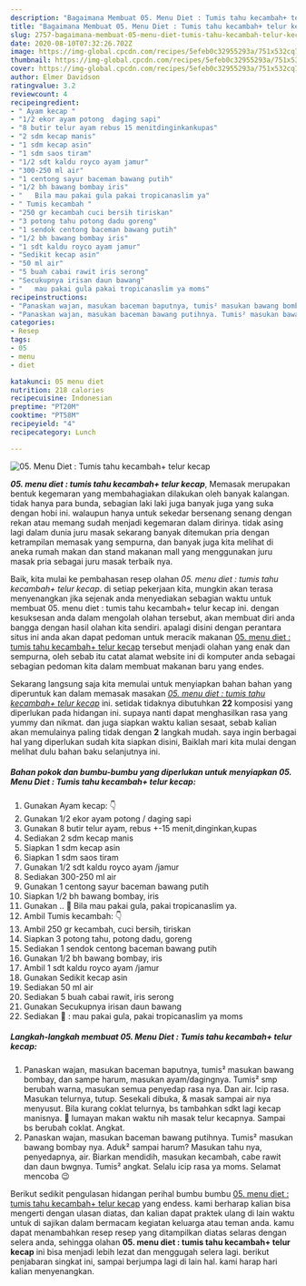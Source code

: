```yaml
---
description: "Bagaimana Membuat 05. Menu Diet : Tumis tahu kecambah+ telur kecap Lezat"
title: "Bagaimana Membuat 05. Menu Diet : Tumis tahu kecambah+ telur kecap Lezat"
slug: 2757-bagaimana-membuat-05-menu-diet-tumis-tahu-kecambah-telur-kecap-lezat
date: 2020-08-10T07:32:26.702Z
image: https://img-global.cpcdn.com/recipes/5efeb0c32955293a/751x532cq70/05-menu-diet-tumis-tahu-kecambah-telur-kecap-foto-resep-utama.jpg
thumbnail: https://img-global.cpcdn.com/recipes/5efeb0c32955293a/751x532cq70/05-menu-diet-tumis-tahu-kecambah-telur-kecap-foto-resep-utama.jpg
cover: https://img-global.cpcdn.com/recipes/5efeb0c32955293a/751x532cq70/05-menu-diet-tumis-tahu-kecambah-telur-kecap-foto-resep-utama.jpg
author: Elmer Davidson
ratingvalue: 3.2
reviewcount: 4
recipeingredient:
- " Ayam kecap "
- "1/2 ekor ayam potong  daging sapi"
- "8 butir telur ayam rebus 15 menitdinginkankupas"
- "2 sdm kecap manis"
- "1 sdm kecap asin"
- "1 sdm saos tiram"
- "1/2 sdt kaldu royco ayam jamur"
- "300-250 ml air"
- "1 centong sayur baceman bawang putih"
- "1/2 bh bawang bombay iris"
- "   Bila mau pakai gula pakai tropicanaslim ya"
- " Tumis kecambah "
- "250 gr kecambah cuci bersih tiriskan"
- "3 potong tahu potong dadu goreng"
- "1 sendok centong baceman bawang putih"
- "1/2 bh bawang bombay iris"
- "1 sdt kaldu royco ayam jamur"
- "Sedikit kecap asin"
- "50 ml air"
- "5 buah cabai rawit iris serong"
- "Secukupnya irisan daun bawang"
- "   mau pakai gula pakai tropicanaslim ya moms"
recipeinstructions:
- "Panaskan wajan, masukan baceman baputnya, tumis² masukan bawang bombay, dan sampe harum, masukan ayam/dagingnya. Tumis² smp berubah warna, masukan semua penyedap rasa nya. Dan air. Icip rasa. Masukan telurnya, tutup. Sesekali dibuka, &amp; masak sampai air nya menyusut. Bila kurang coklat telurnya, bs tambahkan sdkt lagi kecap manisnya. 📝 lumayan makan waktu nih masak telur kecapnya. Sampai bs berubah coklat. Angkat."
- "Panaskan wajan, masukan baceman bawang putihnya. Tumis² masukan bawang bombay nya. Aduk² sampai harum? Masukan tahu nya, penyedapnya, air. Biarkan mendidih, masukan kecambah, cabe rawit dan daun bwgnya. Tumis² angkat. Selalu icip rasa ya moms. Selamat mencoba 😉"
categories:
- Resep
tags:
- 05
- menu
- diet

katakunci: 05 menu diet 
nutrition: 218 calories
recipecuisine: Indonesian
preptime: "PT20M"
cooktime: "PT58M"
recipeyield: "4"
recipecategory: Lunch

---
```



![05. Menu Diet : Tumis tahu kecambah+ telur kecap](https://img-global.cpcdn.com/recipes/5efeb0c32955293a/751x532cq70/05-menu-diet-tumis-tahu-kecambah-telur-kecap-foto-resep-utama.jpg)

<b><i>05. menu diet : tumis tahu kecambah+ telur kecap</i></b>, Memasak merupakan bentuk kegemaran yang membahagiakan dilakukan oleh banyak kalangan. tidak hanya para bunda, sebagian laki laki juga banyak juga yang suka dengan hobi ini. walaupun hanya untuk sekedar bersenang senang dengan rekan atau memang sudah menjadi kegemaran dalam dirinya. tidak asing lagi dalam dunia juru masak sekarang banyak ditemukan pria dengan ketrampilan memasak yang sempurna, dan banyak juga kita melihat di aneka rumah makan dan stand makanan mall yang menggunakan juru masak pria sebagai juru masak terbaik nya.



Baik, kita mulai ke pembahasan resep olahan <i>05. menu diet : tumis tahu kecambah+ telur kecap</i>. di setiap pekerjaan kita, mungkin akan terasa menyenangkan jika sejenak anda menyediakan sebagian waktu untuk membuat 05. menu diet : tumis tahu kecambah+ telur kecap ini. dengan kesuksesan anda dalam mengolah olahan tersebut, akan membuat diri anda bangga dengan hasil olahan kita sendiri. apalagi disini dengan perantara situs ini anda akan dapat pedoman untuk meracik makanan <u>05. menu diet : tumis tahu kecambah+ telur kecap</u> tersebut menjadi olahan yang enak dan sempurna, oleh sebab itu catat alamat website ini di komputer anda sebagai sebagian pedoman kita dalam membuat makanan baru yang endes.


Sekarang langsung saja kita memulai untuk menyiapkan bahan bahan yang diperuntuk kan dalam memasak masakan <u><i>05. menu diet : tumis tahu kecambah+ telur kecap</i></u> ini. setidak tidaknya dibutuhkan <b>22</b> komposisi yang diperlukan pada hidangan ini. supaya nanti dapat menghasilkan rasa yang yummy dan nikmat. dan juga siapkan waktu kalian sesaat, sebab kalian akan memulainya paling tidak dengan <b>2</b> langkah mudah. saya ingin berbagai hal yang diperlukan sudah kita siapkan disini, Baiklah mari kita mulai dengan melihat dulu bahan baku selanjutnya ini.

<!--inarticleads1-->

##### Bahan pokok dan bumbu-bumbu yang diperlukan untuk menyiapkan 05. Menu Diet : Tumis tahu kecambah+ telur kecap:

1. Gunakan  Ayam kecap: 👇
1. Gunakan 1/2 ekor ayam potong / daging sapi
1. Gunakan 8 butir telur ayam, rebus +-15 menit,dinginkan,kupas
1. Sediakan 2 sdm kecap manis
1. Siapkan 1 sdm kecap asin
1. Siapkan 1 sdm saos tiram
1. Gunakan 1/2 sdt kaldu royco ayam /jamur
1. Sediakan 300-250 ml air
1. Gunakan 1 centong sayur baceman bawang putih
1. Siapkan 1/2 bh bawang bombay, iris
1. Gunakan  .. 📝 Bila mau pakai gula, pakai tropicanaslim ya.
1. Ambil  Tumis kecambah: 👇
1. Ambil 250 gr kecambah, cuci bersih, tiriskan
1. Siapkan 3 potong tahu, potong dadu, goreng
1. Sediakan 1 sendok centong baceman bawang putih
1. Gunakan 1/2 bh bawang bombay, iris
1. Ambil 1 sdt kaldu royco ayam /jamur
1. Gunakan Sedikit kecap asin
1. Sediakan 50 ml air
1. Sediakan 5 buah cabai rawit, iris serong
1. Gunakan Secukupnya irisan daun bawang
1. Sediakan  📝 : mau pakai gula, pakai tropicanaslim ya moms




<!--inarticleads2-->

##### Langkah-langkah membuat 05. Menu Diet : Tumis tahu kecambah+ telur kecap:

1. Panaskan wajan, masukan baceman baputnya, tumis² masukan bawang bombay, dan sampe harum, masukan ayam/dagingnya. Tumis² smp berubah warna, masukan semua penyedap rasa nya. Dan air. Icip rasa. Masukan telurnya, tutup. Sesekali dibuka, &amp; masak sampai air nya menyusut. Bila kurang coklat telurnya, bs tambahkan sdkt lagi kecap manisnya. 📝 lumayan makan waktu nih masak telur kecapnya. Sampai bs berubah coklat. Angkat.
1. Panaskan wajan, masukan baceman bawang putihnya. Tumis² masukan bawang bombay nya. Aduk² sampai harum? Masukan tahu nya, penyedapnya, air. Biarkan mendidih, masukan kecambah, cabe rawit dan daun bwgnya. Tumis² angkat. Selalu icip rasa ya moms. Selamat mencoba 😉




Berikut sedikit pengulasan hidangan perihal bumbu bumbu <u>05. menu diet : tumis tahu kecambah+ telur kecap</u> yang endess. kami berharap kalian bisa mengerti dengan ulasan diatas, dan kalian dapat praktek ulang di lain waktu untuk di sajikan dalam bermacam kegiatan keluarga atau teman anda. kamu dapat menambahkan resep resep yang ditampilkan diatas selaras dengan selera anda, sehingga olahan <b>05. menu diet : tumis tahu kecambah+ telur kecap</b> ini bisa menjadi lebih lezat dan menggugah selera lagi. berikut penjabaran singkat ini, sampai berjumpa lagi di lain hal. kami harap hari kalian menyenangkan.
